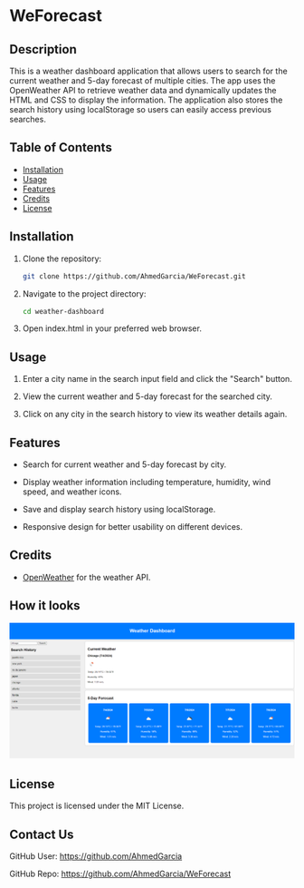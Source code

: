 # WeForecast

## Description

This is a weather dashboard application that allows users to search for the current weather and 5-day forecast of multiple cities. The app uses the OpenWeather API to retrieve weather data and dynamically updates the HTML and CSS to display the information. The application also stores the search history using localStorage so users can easily access previous searches.

## Table of Contents

- [Installation](#installation)
- [Usage](#usage)
- [Features](#features)
- [Credits](#credits)
- [License](#license)

## Installation

1. Clone the repository:

   ```bash
   git clone https://github.com/AhmedGarcia/WeForecast.git
   ```

2. Navigate to the project directory:

   ```bash
   cd weather-dashboard
   ```

3. Open index.html in your preferred web browser.

## Usage

1. Enter a city name in the search input field and click the "Search" button.

2. View the current weather and 5-day forecast for the searched city.

3. Click on any city in the search history to view its weather details again.

## Features

* Search for current weather and 5-day forecast by city.

* Display weather information including temperature, humidity, wind speed, and weather icons.

* Save and display search history using localStorage.

* Responsive design for better usability on different devices.

## Credits

* [OpenWeather](https://openweathermap.org/) for the weather API.

## How it looks

![a screenshot of the app after a city search for chicago. we can also see the previous searches in search history](./assets/images/Screenshot%202024-07-04%20163035.png)

## License

This project is licensed under the MIT License.

## Contact Us

GitHub User: https://github.com/AhmedGarcia

GitHub Repo: https://github.com/AhmedGarcia/WeForecast